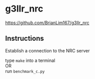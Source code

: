 # g3llr_nrc
https://github.com/BrianLim167/g3llr_nrc

## Instructions
Establish a connection to the NRC server

type `make` into a terminal  
OR  
run `benchmark_c.py`

